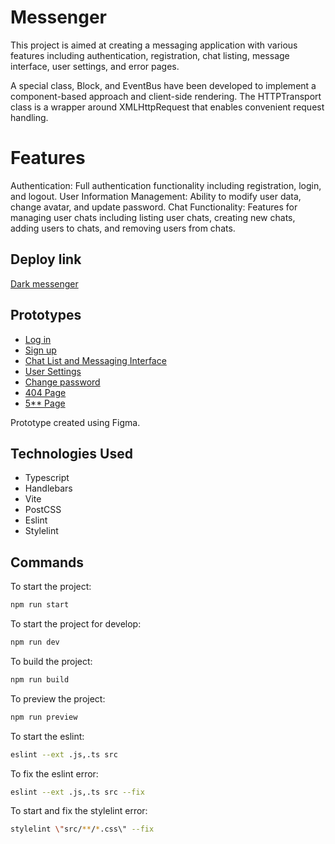 # Messenger

This project is aimed at creating a messaging application with various features including authentication, registration, chat listing, message interface, user settings, and error pages.

A special class, Block, and EventBus have been developed to implement a component-based approach and client-side rendering. The HTTPTransport class is a wrapper around XMLHttpRequest that enables convenient request handling.

# Features

Authentication: Full authentication functionality including registration, login, and logout.
User Information Management: Ability to modify user data, change avatar, and update password.
Chat Functionality: Features for managing user chats including listing user chats, creating new chats, adding users to chats, and removing users from chats.

## Deploy link

[Dark messenger](https://darkmessenger.netlify.app)

## Prototypes

- [Log in](https://www.figma.com/file/A3TWZ9IwtPB9CpqfImKDo8/Messenger?type=design&node-id=121-4407&mode=design&t=5hkqfg2oWezh7Xzs-4)
- [Sign up](https://www.figma.com/file/A3TWZ9IwtPB9CpqfImKDo8/Messenger?type=design&node-id=121-4421&mode=design&t=5hkqfg2oWezh7Xzs-11)
- [Chat List and Messaging Interface](https://www.figma.com/file/A3TWZ9IwtPB9CpqfImKDo8/Messenger?type=design&node-id=121-4991&mode=design&t=5hkqfg2oWezh7Xzs-11)
- [User Settings](https://www.figma.com/file/A3TWZ9IwtPB9CpqfImKDo8/Messenger?type=design&node-id=121-5288&mode=design&t=5hkqfg2oWezh7Xzs-11)
- [Change password](https://www.figma.com/file/A3TWZ9IwtPB9CpqfImKDo8/Messenger?type=design&node-id=2112-1437&mode=design&t=5hkqfg2oWezh7Xzs-11)
- [404 Page](https://www.figma.com/file/A3TWZ9IwtPB9CpqfImKDo8/Messenger?type=design&node-id=2095-25&mode=design&t=5hkqfg2oWezh7Xzs-11)
- [5\*\* Page](https://www.figma.com/file/A3TWZ9IwtPB9CpqfImKDo8/Messenger?type=design&node-id=2095-58&mode=design&t=5hkqfg2oWezh7Xzs-11)

Prototype created using Figma.

## Technologies Used

- Typescript
- Handlebars
- Vite
- PostCSS
- Eslint
- Stylelint

## Commands

To start the project:

```bash
npm run start
```

To start the project for develop:

```bash
npm run dev
```

To build the project:

```bash
npm run build
```

To preview the project:

```bash
npm run preview
```

To start the eslint:

```bash
eslint --ext .js,.ts src
```

To fix the eslint error:

```bash
eslint --ext .js,.ts src --fix
```

To start and fix the stylelint error:

```bash
stylelint \"src/**/*.css\" --fix
```

